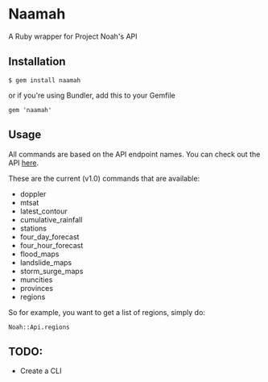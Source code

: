Naamah
====

A Ruby wrapper for Project Noah's API

## Installation

    $ gem install naamah

or if you're using Bundler, add this to your Gemfile

    gem 'naamah'

## Usage

All commands are based on the API endpoint names. You can check out the API [here](http://beta.noah.dost.gov.ph/apidocs/index.html).

These are the current (v1.0) commands that are available:

* doppler
* mtsat
* latest_contour
* cumulative_rainfall
* stations
* four_day_forecast
* four_hour_forecast
* flood_maps
* landslide_maps
* storm_surge_maps
* muncities
* provinces
* regions

So for example, you want to get a list of regions, simply do:

    Noah::Api.regions

## TODO:

- Create a CLI
